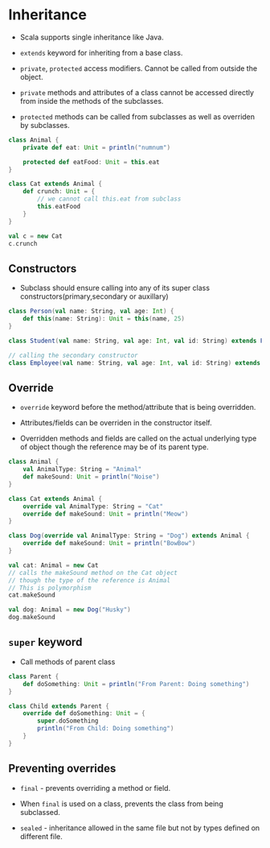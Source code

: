 # Inheritance

* Scala supports single inheritance like Java.

* `extends` keyword for inheriting from a base class.

* `private`, `protected` access modifiers. Cannot be called from outside the object.

* `private` methods and attributes of a class cannot be accessed directly from inside the methods of the subclasses.

* `protected` methods can be called from subclasses as well as overriden by subclasses.

```Scala
class Animal {
    private def eat: Unit = println("numnum")

    protected def eatFood: Unit = this.eat
}

class Cat extends Animal {
    def crunch: Unit = {
        // we cannot call this.eat from subclass
        this.eatFood
    }
}

val c = new Cat
c.crunch
```

## Constructors

* Subclass should ensure calling into any of its super class constructors(primary,secondary or auxillary)

```Scala
class Person(val name: String, val age: Int) {
    def this(name: String): Unit = this(name, 25)
}

class Student(val name: String, val age: Int, val id: String) extends Person(name, age)

// calling the secondary constructor
class Employee(val name: String, val age: Int, val id: String) extends Person(name)
```

## Override

* `override` keyword before the method/attribute that is being overridden.

* Attributes/fields can be overriden in the constructor itself.

* Overridden methods and fields are called on the actual underlying type of object though the reference may be of its parent type.

```Scala
class Animal {
    val AnimalType: String = "Animal"
    def makeSound: Unit = println("Noise")
}

class Cat extends Animal {
    override val AnimalType: String = "Cat"
    override def makeSound: Unit = println("Meow")
}

class Dog(override val AnimalType: String = "Dog") extends Animal {
    override def makeSound: Unit = println("BowBow")
}

val cat: Animal = new Cat
// calls the makeSound method on the Cat object
// though the type of the reference is Animal
// This is polymorphism
cat.makeSound

val dog: Animal = new Dog("Husky")
dog.makeSound
```

## `super` keyword

* Call methods of parent class

```Scala
class Parent {
    def doSomething: Unit = println("From Parent: Doing something")
}

class Child extends Parent {
    override def doSomething: Unit = {
        super.doSomething
        println("From Child: Doing something")
    }
}
```

## Preventing overrides

* `final` - prevents overriding a method or field.
* When `final` is used on a class, prevents the class from being subclassed.

* `sealed` - inheritance allowed in the same file but not by types defined on different file.
